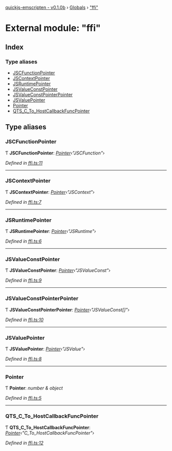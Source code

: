 [quickjs-emscripten - v0.1.0b](../README.md) › [Globals](../globals.md) › ["ffi"](_ffi_.md)

# External module: "ffi"

## Index

### Type aliases

* [JSCFunctionPointer](_ffi_.md#jscfunctionpointer)
* [JSContextPointer](_ffi_.md#jscontextpointer)
* [JSRuntimePointer](_ffi_.md#jsruntimepointer)
* [JSValueConstPointer](_ffi_.md#jsvalueconstpointer)
* [JSValueConstPointerPointer](_ffi_.md#jsvalueconstpointerpointer)
* [JSValuePointer](_ffi_.md#jsvaluepointer)
* [Pointer](_ffi_.md#pointer)
* [QTS_C_To_HostCallbackFuncPointer](_ffi_.md#qts_c_to_hostcallbackfuncpointer)

## Type aliases

###  JSCFunctionPointer

Ƭ **JSCFunctionPointer**: *[Pointer](_ffi_.md#pointer)‹"JSCFunction"›*

*Defined in [ffi.ts:11](https://github.com/justjake/quickjs-emscripten/blob/5fb2234/ts/ffi.ts#L11)*

___

###  JSContextPointer

Ƭ **JSContextPointer**: *[Pointer](_ffi_.md#pointer)‹"JSContext"›*

*Defined in [ffi.ts:7](https://github.com/justjake/quickjs-emscripten/blob/5fb2234/ts/ffi.ts#L7)*

___

###  JSRuntimePointer

Ƭ **JSRuntimePointer**: *[Pointer](_ffi_.md#pointer)‹"JSRuntime"›*

*Defined in [ffi.ts:6](https://github.com/justjake/quickjs-emscripten/blob/5fb2234/ts/ffi.ts#L6)*

___

###  JSValueConstPointer

Ƭ **JSValueConstPointer**: *[Pointer](_ffi_.md#pointer)‹"JSValueConst"›*

*Defined in [ffi.ts:9](https://github.com/justjake/quickjs-emscripten/blob/5fb2234/ts/ffi.ts#L9)*

___

###  JSValueConstPointerPointer

Ƭ **JSValueConstPointerPointer**: *[Pointer](_ffi_.md#pointer)‹"JSValueConst[]"›*

*Defined in [ffi.ts:10](https://github.com/justjake/quickjs-emscripten/blob/5fb2234/ts/ffi.ts#L10)*

___

###  JSValuePointer

Ƭ **JSValuePointer**: *[Pointer](_ffi_.md#pointer)‹"JSValue"›*

*Defined in [ffi.ts:8](https://github.com/justjake/quickjs-emscripten/blob/5fb2234/ts/ffi.ts#L8)*

___

###  Pointer

Ƭ **Pointer**: *number & object*

*Defined in [ffi.ts:5](https://github.com/justjake/quickjs-emscripten/blob/5fb2234/ts/ffi.ts#L5)*

___

###  QTS_C_To_HostCallbackFuncPointer

Ƭ **QTS_C_To_HostCallbackFuncPointer**: *[Pointer](_ffi_.md#pointer)‹"C_To_HostCallbackFuncPointer"›*

*Defined in [ffi.ts:12](https://github.com/justjake/quickjs-emscripten/blob/5fb2234/ts/ffi.ts#L12)*
